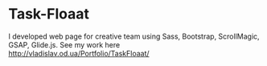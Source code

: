 # Task-Floaat
I developed web page for creative team using Sass, Bootstrap, ScrollMagic, GSAP,  Glide.js. See my work here http://vladislav.od.ua/Portfolio/TaskFloaat/
